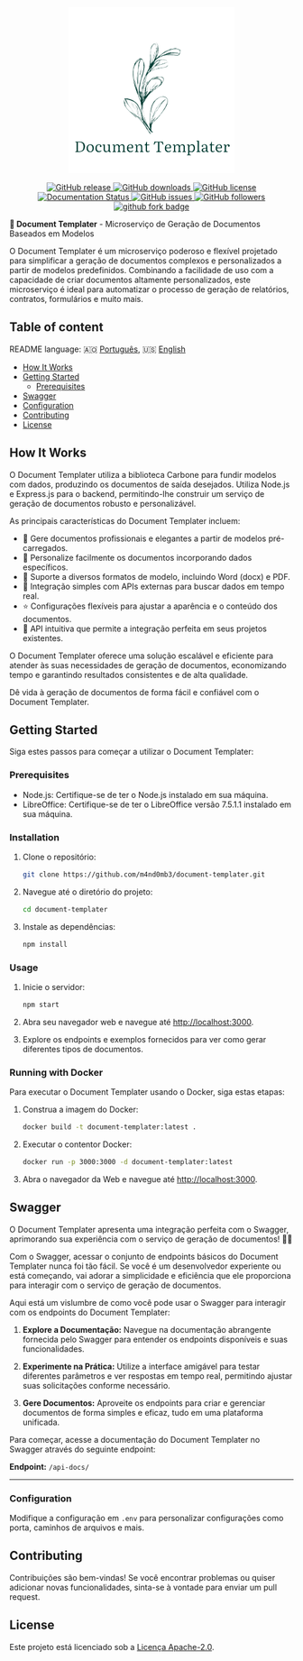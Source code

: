 <p align="center">
  <a href="https://github.com/m4nd0mb3/document-templater" target="_blank">
    <img alt="Document Templater" width="" src="../Doc.png">
  </a>
</p>

<p align="center">
<a href="https://github.com/m4nd0mb3/document-templater/releases">
    <img src="https://badgen.net/github/release/m4nd0mb3/document-templater" alt="GitHub release">
  </a>
  <a href="https://github.com/m4nd0mb3/document-templater/releases">
    <img src="https://img.shields.io/github/downloads/m4nd0mb3/document-templater/total.svg" alt="GitHub downloads">
  </a>
  <a href="https://github.com/m4nd0mb3/document-templater/blob/master/LICENSE">
    <img src="https://badgen.net/github/license/m4nd0mb3/document-templater" alt="GitHub license">
  </a><br/>
  <a href='https://document-templater.readthedocs.io/en/latest/?badge=latest'>
    <img src='https://readthedocs.org/projects/document-templater/badge/?version=latest' alt='Documentation Status' />
  </a>   
  <a href="https://github.com/m4nd0mb3/document-templater/issues">
    <img src="https://badgen.net/github/issues/m4nd0mb3/document-templater" alt="GitHub issues">
  </a>
  <a href="https://github.com/m4nd0mb3">
    <img src="https://badgen.net/github/contributors/m4nd0mb3/document-templater" alt="GitHub followers">
  </a>
  <a href="https://github.com/m4nd0mb3/document-templater">
    <img src="https://badgen.net/github/forks/m4nd0mb3/document-templater?icon=github" alt="github fork badge">
  </a>
</p>

<p><b>🤖 Document Templater</b> - Microserviço de Geração de Documentos Baseados em Modelos</p>

O Document Templater é um microserviço poderoso e flexível projetado para simplificar a geração de documentos complexos e personalizados a partir de modelos predefinidos. Combinando a facilidade de uso com a capacidade de criar documentos altamente personalizados, este microserviço é ideal para automatizar o processo de geração de relatórios, contratos, formulários e muito mais.

## Table of content

README language: :angola: [Português](README.md), :us: [English](../../README.md)


- [How It Works](#how-it-works)
- [Getting Started](#getting-started)
    - [Prerequisites](#prerequisites)
- [Swagger](#swagger)
- [Configuration](#configuration)
- [Contributing](#contributing)
- [License](#license)



## How It Works

O Document Templater utiliza a biblioteca Carbone para fundir modelos com dados, produzindo os documentos de saída desejados. Utiliza Node.js e Express.js para o backend, permitindo-lhe construir um serviço de geração de documentos robusto e personalizável.


As principais características do Document Templater incluem:

- 📝 Gere documentos profissionais e elegantes a partir de modelos pré-carregados.
- 🎨 Personalize facilmente os documentos incorporando dados específicos.
- 🌈 Suporte a diversos formatos de modelo, incluindo Word (docx) e PDF.
- 🍏 Integração simples com APIs externas para buscar dados em tempo real.
- ⭐️ Configurações flexíveis para ajustar a aparência e o conteúdo dos documentos.
- 📐 API intuitiva que permite a integração perfeita em seus projetos existentes.

O Document Templater oferece uma solução escalável e eficiente para atender às suas necessidades de geração de documentos, economizando tempo e garantindo resultados consistentes e de alta qualidade.

Dê vida à geração de documentos de forma fácil e confiável com o Document Templater.

## Getting Started

Siga estes passos para começar a utilizar o Document Templater:

### Prerequisites

- Node.js: Certifique-se de ter o Node.js instalado em sua máquina.
- LibreOffice: Certifique-se de ter o LibreOffice versão 7.5.1.1 instalado em sua máquina. 

### Installation

1. Clone o repositório:

   ```sh
   git clone https://github.com/m4nd0mb3/document-templater.git
   ```

2. Navegue até o diretório do projeto:

   ```sh
   cd document-templater
   ```

3. Instale as dependências:

   ```sh
   npm install
   ```

### Usage

1. Inicie o servidor:

   ```sh
   npm start
   ```

2. Abra seu navegador web e navegue até [http://localhost:3000](http://localhost:3000).

3. Explore os endpoints e exemplos fornecidos para ver como gerar diferentes tipos de documentos.

### Running with Docker

Para executar o Document Templater usando o Docker, siga estas etapas:

1. Construa a imagem do Docker:

   ```sh
   docker build -t document-templater:latest .
   ```

2. Executar o contentor Docker:

   ```sh
   docker run -p 3000:3000 -d document-templater:latest
   ```

3. Abra o navegador da Web e navegue até [http://localhost:3000](http://localhost:3000).


## Swagger

O Document Templater apresenta uma integração perfeita com o Swagger, aprimorando sua experiência com o serviço de geração de documentos! 📄✨

Com o Swagger, acessar o conjunto de endpoints básicos do Document Templater nunca foi tão fácil. Se você é um desenvolvedor experiente ou está começando, vai adorar a simplicidade e eficiência que ele proporciona para interagir com o serviço de geração de documentos.

Aqui está um vislumbre de como você pode usar o Swagger para interagir com os endpoints do Document Templater:

1. **Explore a Documentação:** Navegue na documentação abrangente fornecida pelo Swagger para entender os endpoints disponíveis e suas funcionalidades.

2. **Experimente na Prática:** Utilize a interface amigável para testar diferentes parâmetros e ver respostas em tempo real, permitindo ajustar suas solicitações conforme necessário.

3. **Gere Documentos:** Aproveite os endpoints para criar e gerenciar documentos de forma simples e eficaz, tudo em uma plataforma unificada.

Para começar, acesse a documentação do Document Templater no Swagger através do seguinte endpoint: 


**Endpoint:** `/api-docs/`



---

### Configuration

Modifique a configuração em `.env` para personalizar configurações como porta, caminhos de arquivos e mais.

## Contributing

Contribuições são bem-vindas! Se você encontrar problemas ou quiser adicionar novas funcionalidades, sinta-se à vontade para enviar um pull request.

## License

Este projeto está licenciado sob a [Licença Apache-2.0](../../LICENSE).

